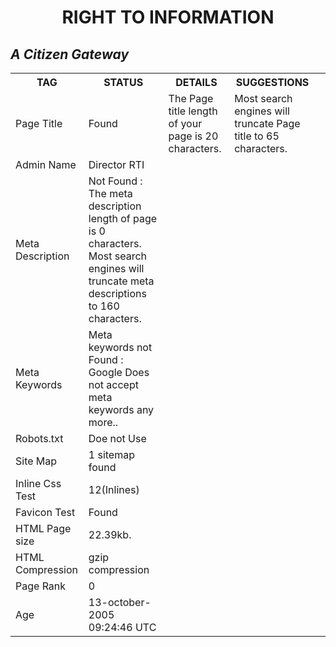 <html>
<body>
<div align="center">
  <b><h1>RIGHT TO INFORMATION</h1></b>
</div>
<i><h2>A Citizen Gateway</h2></i>
<table>
<tr>
<th><b>TAG</b></th>
<th><b>STATUS</b></th>
<th><b>DETAILS</b></th>
<th><b>SUGGESTIONS</b><th></tr>
<tr>
<td>Page Title</td>
<td>Found</td>
<td>The Page title length of your page is 20 characters.</td>
<td>Most search engines will truncate Page title to 65 characters.
</tr>
<tr>
<td>Admin Name</td>
<td>Director RTI</td>
</tr>
<tr>
<td>Meta Description</td> 
<td>Not Found : The meta description length of page is 0 characters. Most search engines will truncate meta descriptions to 160 characters.</td>
</tr>
<tr>
<td>Meta Keywords</td>
<td>Meta keywords not Found : Google Does not accept meta keywords any more..</td>
</tr>
<tr>
<td>Robots.txt</td>
<td>Doe not Use</td>
</tr>
<tr>
<td> Site Map </td>
<td> 1 sitemap found </td>
</tr>
<tr>
<td>Inline Css Test</td>
<td>12(Inlines)</td>
</tr>
<tr>
<td> Favicon Test </td>
<td> Found </td>
</tr>
<tr>
<td>HTML Page size</td>
<td>22.39kb.</td>
</tr>
<tr>
<td>HTML Compression </td>
<td>gzip compression</td>
</tr>

<tr>
<td>Page Rank</td>
<td>0</td>
</tr>
<tr>
<td>Age</td>
<td>13-october-2005 09:24:46 UTC</td>
</tr>

</table>
</body>
</html>
